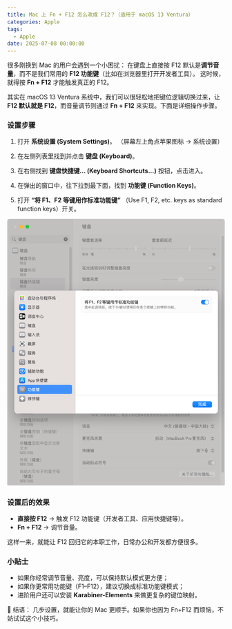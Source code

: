 ```yaml
---
title: Mac 上 Fn + F12 怎么改成 F12？（适用于 macOS 13 Ventura）
categories: Apple
tags:
  - Apple
date: 2025-07-08 00:00:00
---
```


很多刚换到 Mac 的用户会遇到一个小困扰：
在键盘上直接按 F12 默认是**调节音量**，而不是我们常用的 **F12 功能键**（比如在浏览器里打开开发者工具）。
这时候，就得按 **Fn + F12** 才能触发真正的 F12。

其实在 macOS 13 Ventura 系统中，我们可以很轻松地把键位逻辑切换过来，让 **F12 默认就是 F12**，而音量调节则通过 **Fn + F12** 来实现。下面是详细操作步骤。

<!-- more -->

### 设置步骤

1. 打开 **系统设置 (System Settings)**。
   （屏幕左上角点苹果图标 → 系统设置）

2. 在左侧列表里找到并点击 **键盘 (Keyboard)**。

3. 在右侧找到 **键盘快捷键… (Keyboard Shortcuts...)** 按钮，点击进入。

4. 在弹出的窗口中，往下拉到最下面，找到 **功能键 (Function Keys)**。

5. 打开 **“将 F1、F2 等键用作标准功能键”** （Use F1, F2, etc. keys as standard function keys）开关。

![image-20250914203553793](https://raw.githubusercontent.com/cloudsmithy/picgo-imh/master/image-20250914203553793.png)

### 设置后的效果

- **直接按 F12** → 触发 F12 功能键（开发者工具、应用快捷键等）。
- **Fn + F12** → 调节音量。

这样一来，就能让 F12 回归它的本职工作，日常办公和开发都方便很多。

### 小贴士

- 如果你经常调节音量、亮度，可以保持默认模式更方便；
- 如果你更常用功能键（F1–F12），建议切换成标准功能键模式；
- 进阶用户还可以安装 **Karabiner-Elements** 来做更复杂的键位映射。

📌 结语：
几步设置，就能让你的 Mac 更顺手。如果你也因为 Fn+F12 而烦恼，不妨试试这个小技巧。
